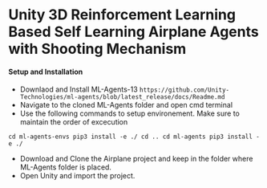 # Unity 3D Reinforcement Learning Based Self Learning Airplane Agents with Shooting Mechanism

#### Setup and Installation
 - Downlaod and Install ML-Agents-13
  `https://github.com/Unity-Technologies/ml-agents/blob/latest_release/docs/Readme.md`
 - Navigate to the cloned ML-Agents folder and open cmd terminal
 - Use the following commands to setup environement. Make sure to maintain the order of excecution
 
 `cd ml-agents-envs
pip3 install -e ./
cd ..
cd ml-agents
pip3 install -e ./`

 - Download and Clone the Airplane project and keep in the folder where ML-Agents folder is placed.
 - Open Unity and import the project.
